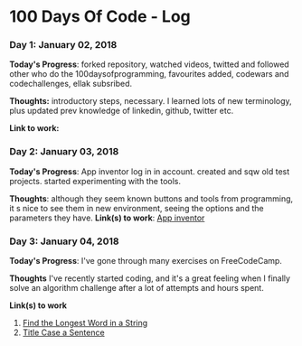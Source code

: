 # 100 Days Of Code - Log

### Day 1: January 02, 2018 

**Today's Progress**: forked repository, watched videos, twitted and followed other who do the 100daysofprogramming, favourites added, codewars and codechallenges, ellak subsribed.

**Thoughts:** introductory steps, necessary. I learned lots of new terminology, plus updated prev knowledge of linkedin, github, twitter etc.

**Link to work:** 

### Day 2: January 03, 2018 

**Today's Progress**: App inventor log in in account. created and sqw old test projects. started experimenting with the tools.

**Thoughts**: although they seem known buttons and tools from programming, it s nice to see them in new environment, seeing the options and the parameters they have.
**Link(s) to work**: [App inventor](http://ai2.appinventor.mit.edu)


### Day 3: January 04, 2018 

**Today's Progress**: I've gone through many exercises on FreeCodeCamp.

**Thoughts** I've recently started coding, and it's a great feeling when I finally solve an algorithm challenge after a lot of attempts and hours spent.

**Link(s) to work**
1. [Find the Longest Word in a String](https://www.freecodecamp.com/challenges/find-the-longest-word-in-a-string)
2. [Title Case a Sentence](https://www.freecodecamp.com/challenges/title-case-a-sentence)
